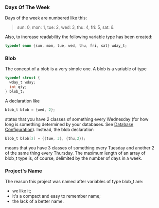 ### Days Of The Week

Days of the week are numbered like this:

> sun: 0, mon: 1, tue: 2, wed: 3, thu: 4, fri: 5, sat: 6.

Also, to increase readability the following variable type has been created:

```C
typedef enum {sun, mon, tue, wed, thu, fri, sat} wday_t;
```

### Blob

The concept of a blob is a very simple one. A blob is a variable of type

```C
typedef struct {
  wday_t wday;
  int qty;
} blob_t;
```

A declaration like

```C
blob_t blob = {wed, 2};
```

states that you have 2 classes of something every Wednesday (for how long is
something determined by your databases. See [Database Configuration][1]).
Instead, the blob declaration

```C
blob_t blob[2] = {{tue, 3}, {thu,2}};
```

means that you have 3 classes of something every Tuesday and another 2 of the
same thing every Thursday. The maximum length of an array of blob_t type is, of
course, delimited by the number of days in a week.

### Project's Name

The reason this project was named after variables of type blob_t are:

- we like it;
- it's a compact and easy to remember name;
- the lack of a better name.

[1]: database.md
